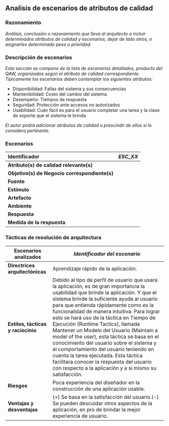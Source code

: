 ## Analisis de escenarios de atributos de calidad

### Razonamiento
_Análisis, conclusión o razonamiento que lleva al arquitecto a incluir determinados atributos de calidad y escenarios, dejar de lado otros, o asignarles determinado peso o prioridad_
### Descripción de escenarios
_Esta sección se compone de la lista de escenarios detallados, producto del QAW, organizados según el atributo de calidad correspondiente. Típicamente los escenarios deben contemplar los siguientes atributos:_

- Disponibilidad: Fallas del sistema y sus consecuencias
- Mantenibilidad: Costo del cambio del sistema
- Desempeño: Tiempos de respuesta
- Seguridad: Protección ante accesos no autorizados
- Usabilidad: Cuán fácil es para el usuario completar una tarea y la clase de soporte que el sistema le brinda

_El autor podrá adicionar atributos de calidad o prescindir de ellos si lo considera pertinente._

### Escenarios

| **Identificador** | _ESC\_XX_ |
|:--- | --- |
| **Atributo(s) de calidad relevante(s)** |  |
| **Objetivo(s) de Negocio correspondiente(s)** |  |
| **Fuente** |  |
| **Estímulo** |  |
| **Artefacto** |  |
| **Ambiente** |  |
| **Respuesta** |  |
| **Medida de la respuesta** |  |


### Tácticas de resolución de arquitectura

| Escenarios analizados | _Identificador del escenario_ |
| --- | --- |
| **Directrices arquitectónicas** | Aprendizaje rápido de la aplicación. |
| **Estilos, tácticas y raciocinio** |  Debido al tipo de perfil de usuario que usara la aplicación, es de gran importancia la usabilidad que brinde la aplicación. Y que el sistema brinde la suficiente ayuda al usuario para que entienda rápidamente como es la funcionalidad de manera intuitiva. Para lograr esto se hará uso de la táctica en Tiempo de Ejecución (Runtime Tactics), llamada Mantener un Modelo del Usuario (Maintain a model of the user), esta táctica se basa en el conocimiento del usuario sobre el sistema y el comportamiento del usuario teniendo en cuenta la tarea ejecutada. Esta táctica facilitara conocer la respuesta del usuario con respecto a la aplicación y a si mismo su satisfacción. |
| **Riesgos** | Poca experiencia del diseñador en la construcción de una aplicación usable. |
| **Ventajas y desventajas** | (+) Se basa en la satisfacción del usuario.(-) Se pueden descuidar otros aspectos de la aplicación, en pro de brindar la mejor experiencia de usuario. |

